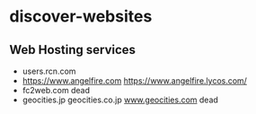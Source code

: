 # discover-websites
## Web Hosting services
* users.rcn.com
* https://www.angelfire.com https://www.angelfire.lycos.com/
* fc2web.com dead
* geocities.jp geocities.co.jp www.geocities.com dead
